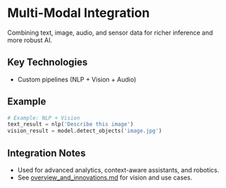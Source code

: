 # Multi-Modal Integration

Combining text, image, audio, and sensor data for richer inference and more robust AI.

## Key Technologies
- Custom pipelines (NLP + Vision + Audio)

## Example
```python
# Example: NLP + Vision
text_result = nlp('Describe this image')
vision_result = model.detect_objects('image.jpg')
```

## Integration Notes
- Used for advanced analytics, context-aware assistants, and robotics.
- See [overview_and_innovations.md](../overview_and_innovations.md) for vision and use cases.
